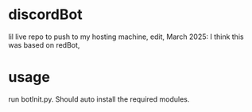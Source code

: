# discordBot
lil live repo to push to my hosting machine,
edit, March 2025: I think this was based on redBot, 

# usage
run botInit.py. Should auto install the required modules.
